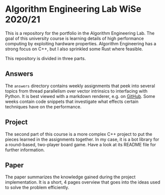 # Algorithm Engineering Lab WiSe 2020/21

This is a repository for the portfolio in the Algorithm Engineering Lab.
The goal of this university course is learning details of high performance computing by exploiting hardware properties.
Algorithm Engineering has a strong focus on C++, but I also sprinkled some Rust where feasible.

This repository is divided in three parts.

## Answers
The `answers` directory contains weekly assignments that peek into several topics from thread parallelism over vector intrinsics to interfacing with Python.
It is best viewed with a markdown renderer, e.g. on [GitHub](https://github.com/merkrafter/AlgorithmEngineeringLab2020).
Some weeks contain code snippets that investigate what effects certain techniques have on the performance.

## Project
The second part of this course is a more complex C++ project to put the pieces learned in the assignments together.
In my case, it is a bot library for a round-based, two-player board game.
Have a look at its README file for further information.

## Paper
The paper summarizes the knowledge gained during the project implementation.
It is a short, 4 pages overview that goes into the ideas used to solve the problem efficiently.
